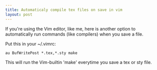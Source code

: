 ```yaml
---
title: Automaticaly compile tex files on save in vim
layout: post
---
```


If you're using the Vim editor, like me, here is another option to
automatically run commands (like compilers) when you save a file.

Put this in your ~/.vimrc:

    au BufWritePost *.tex,*.sty make

This will run the Vim-builtin 'make' everytime you save a tex or sty
file.
